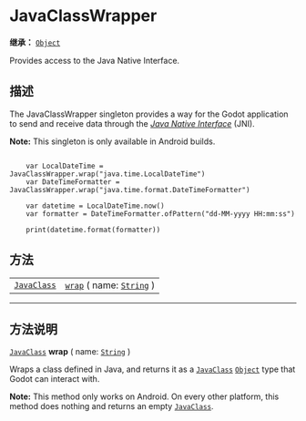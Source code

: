 <!-- ⚠ 请勿编辑本文件 ⚠ -->
<!-- 本文档使用脚本从 WeDot 引擎源码仓库生成。 -->
<!-- 生成脚本：https://github.com/WeDot-Engine/WeDot/tree/master/doc/tools/make_md.py； -->
<!-- 原文件：https://github.com/WeDot-Engine/WeDot/tree/master/doc/classes/JavaClassWrapper.xml。 -->

<div id="_class_javaclasswrapper"></div>

# JavaClassWrapper

**继承：** [`Object`](class_object.md)

Provides access to the Java Native Interface.

## 描述

The JavaClassWrapper singleton provides a way for the Godot application to send and receive data through the [*Java Native Interface*](https://developer.android.com/training/articles/perf-jni) (JNI).

 **Note:** This singleton is only available in Android builds.

```

    var LocalDateTime = JavaClassWrapper.wrap("java.time.LocalDateTime")
    var DateTimeFormatter = JavaClassWrapper.wrap("java.time.format.DateTimeFormatter")
    
    var datetime = LocalDateTime.now()
    var formatter = DateTimeFormatter.ofPattern("dd-MM-yyyy HH:mm:ss")
    
    print(datetime.format(formatter))
```



## 方法

|||
|:-:|:--|
| [`JavaClass`](class_javaclass.md) | [`wrap`](class_javaclasswrapper.md#class_javaclasswrapper_method_wrap) ( name: [`String`](class_string.md) ) |

<!-- rst-class:: classref-section-separator -->

---

## 方法说明

<div id="_class_javaclasswrapper_method_wrap"></div>

[`JavaClass`](class_javaclass.md) **wrap** ( name: [`String`](class_string.md) )<div id="class_javaclasswrapper_method_wrap"></div>

Wraps a class defined in Java, and returns it as a [`JavaClass`](class_javaclass.md) [`Object`](class_object.md) type that Godot can interact with.

 **Note:** This method only works on Android. On every other platform, this method does nothing and returns an empty [`JavaClass`](class_javaclass.md).

[^virtual]: 本方法通常需要用户覆盖才能生效。
[^const]: 本方法无副作用，不会修改该实例的任何成员变量。
[^vararg]: 本方法除了能接受在此处描述的参数外，还能够继续接受任意数量的参数。
[^constructor]: 本方法用于构造某个类型。
[^static]: 调用本方法无需实例，可直接使用类名进行调用。
[^operator]: 本方法描述的是使用本类型作为左操作数的有效运算符。
[^bitfield]: 这个值是由下列位标志构成位掩码的整数。
[^void]: 无返回值。
